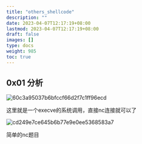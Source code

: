 ```yaml
---
title: "others_shellcode"
description: ""
date: 2023-04-07T12:17:19+08:00
lastmod: 2023-04-07T12:17:19+08:00
draft: false
images: []
type: docs
weight: 985
toc: true
---
```


## 0x01 分析

![60c3a95037b6bfccf66d2f7c1ff96ecd](images/60c3a95037b6bfccf66d2f7c1ff96ecd.png)  

这里就是一个execve的系统调用，直接nc连接就可以了

![cd249e7ce645b6b77e9e0ee5368583a7](images/cd249e7ce645b6b77e9e0ee5368583a7.png)  

简单的nc题目
